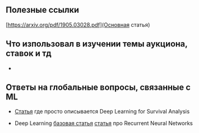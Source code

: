 ## Полезные ссылки

[https://arxiv.org/pdf/1905.03028.pdf](Основная статья)

Что изпользовал в изучении темы аукциона, ставок и тд
--
* 


Ответы на глобальные вопросы, связанные с ML
--
* [Статья](https://towardsdatascience.com/deep-learning-for-survival-analysis-fdd1505293c9) где просто описывается Deep Learning for Survival Analysis

* Deep Learning [базовая статья](https://medium.com/explore-artificial-intelligence/word2vec-a-baby-step-in-deep-learning-but-a-giant-leap-towards-natural-language-processing-40fe4e8602ba) [статья](https://medium.com/explore-artificial-intelligence/an-introduction-to-recurrent-neural-networks-72c97bf0912) про Recurrent Neural Networks
